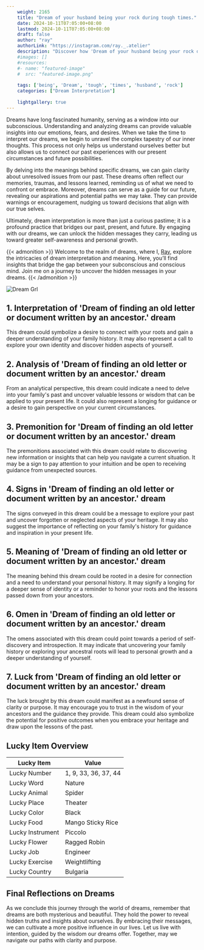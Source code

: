 ```yaml
---
    weight: 2165
    title: "Dream of your husband being your rock during tough times."  # Assuming 'title' column exists
    date: 2024-10-11T07:05:00+08:00
    lastmod: 2024-10-11T07:05:00+08:00
    draft: false
    author: "ray"
    authorLink: "https://instagram.com/ray._.atelier"
    description: "Discover how 'Dream of your husband being your rock during tough times.' can interpret your future and uncover its significant meanings in your life."
    #images: []
    #resources:
    #- name: "featured-image"
    #  src: "featured-image.png"
    
    tags: ['being', 'Dream', 'tough', 'times', 'husband', 'rock']
    categories: ["Dream Interpretation"]
    
    lightgallery: true
---
```

    
Dreams have long fascinated humanity, serving as a window into our subconscious. Understanding and analyzing dreams can provide valuable insights into our emotions, fears, and desires. When we take the time to interpret our dreams, we begin to unravel the complex tapestry of our inner thoughts. This process not only helps us understand ourselves better but also allows us to connect our past experiences with our present circumstances and future possibilities.

By delving into the meanings behind specific dreams, we can gain clarity about unresolved issues from our past. These dreams often reflect our memories, traumas, and lessons learned, reminding us of what we need to confront or embrace. Moreover, dreams can serve as a guide for our future, revealing our aspirations and potential paths we may take. They can provide warnings or encouragement, nudging us toward decisions that align with our true selves.

Ultimately, dream interpretation is more than just a curious pastime; it is a profound practice that bridges our past, present, and future. By engaging with our dreams, we can unlock the hidden messages they carry, leading us toward greater self-awareness and personal growth.

{{< admonition >}}
Welcome to the realm of dreams, where I, [Ray](https://instagram.com/ray._.atelier), explore the intricacies of dream interpretation and meaning. Here, you’ll find insights that bridge the gap between your subconscious and conscious mind. Join me on a journey to uncover the hidden messages in your dreams.
{{< /admonition >}}

![Dream Grl](https://cdn.pixabay.com/photo/2017/11/02/03/35/gothic-2910057_1280.jpg "Dream Grl")

## 1. Interpretation of 'Dream of finding an old letter or document written by an ancestor.' dream
 This dream could symbolize a desire to connect with your roots and gain a deeper understanding of your family history. It may also represent a call to explore your own identity and discover hidden aspects of yourself.

## 2. Analysis of 'Dream of finding an old letter or document written by an ancestor.' dream
 From an analytical perspective, this dream could indicate a need to delve into your family's past and uncover valuable lessons or wisdom that can be applied to your present life. It could also represent a longing for guidance or a desire to gain perspective on your current circumstances.

## 3. Premonition for 'Dream of finding an old letter or document written by an ancestor.' dream
 The premonitions associated with this dream could relate to discovering new information or insights that can help you navigate a current situation. It may be a sign to pay attention to your intuition and be open to receiving guidance from unexpected sources.

## 4. Signs in 'Dream of finding an old letter or document written by an ancestor.' dream
 The signs conveyed in this dream could be a message to explore your past and uncover forgotten or neglected aspects of your heritage. It may also suggest the importance of reflecting on your family's history for guidance and inspiration in your present life.

## 5. Meaning of 'Dream of finding an old letter or document written by an ancestor.' dream
 The meaning behind this dream could be rooted in a desire for connection and a need to understand your personal history. It may signify a longing for a deeper sense of identity or a reminder to honor your roots and the lessons passed down from your ancestors.

## 6. Omen in 'Dream of finding an old letter or document written by an ancestor.' dream
 The omens associated with this dream could point towards a period of self-discovery and introspection. It may indicate that uncovering your family history or exploring your ancestral roots will lead to personal growth and a deeper understanding of yourself.

## 7. Luck from 'Dream of finding an old letter or document written by an ancestor.' dream
 The luck brought by this dream could manifest as a newfound sense of clarity or purpose. It may encourage you to trust in the wisdom of your ancestors and the guidance they provide. This dream could also symbolize the potential for positive outcomes when you embrace your heritage and draw upon the lessons of the past.

## Lucky Item Overview
| Lucky Item          | Value              |
|---------------|--------------------|
| Lucky Number        | 1, 9, 33, 36, 37, 44  |
| Lucky Word          | Nature |
| Lucky Animal        | Spider |
| Lucky Place         | Theater     |
| Lucky Color         | Black     |
| Lucky Food          | Mango Sticky Rice      |
| Lucky Instrument    | Piccolo |
| Lucky Flower        | Ragged Robin    |
| Lucky Job           | Engineer       |
| Lucky Exercise      | Weightlifting  |
| Lucky Country       | Bulgaria    |


##  Final Reflections on Dreams

As we conclude this journey through the world of dreams, remember that dreams are both mysterious and beautiful. They hold the power to reveal hidden truths and insights about ourselves. By embracing their messages, we can cultivate a more positive influence in our lives. Let us live with intention, guided by the wisdom our dreams offer. Together, may we navigate our paths with clarity and purpose.
